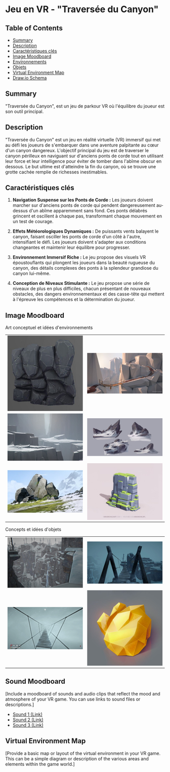 # Jeu en VR - "Traversée du Canyon"

## Table of Contents

- [Summary](#summary)
- [Description](#description)
- [Caractéristiques clés](#Caractéristiques-clés)
- [Image Moodboard](#image-moodboard)
- [Environnements](#Environnements)
- [Objets](#Objets)
- [Virtual Environment Map](#virtual-environment-map)
- [Draw.io Schema](#drawio-schema)

## Summary


"Traversée du Canyon", est un jeu de parkour VR où l'équilibre du joueur est son outil principal.

## Description

"Traversée du Canyon" est un jeu en réalité virtuelle (VR) immersif qui met au défi les joueurs de s'embarquer dans une aventure palpitante au cœur d'un canyon dangereux. L'objectif principal du jeu est de traverser le canyon périlleux en naviguant sur d'anciens ponts de corde tout en utilisant leur force et leur intelligence pour éviter de tomber dans l'abîme obscur en dessous. Le but ultime est d'atteindre la fin du canyon, où se trouve une grotte cachée remplie de richesses inestimables.

## Caractéristiques clés

1. **Navigation Suspense sur les Ponts de Corde :** Les joueurs doivent marcher sur d'anciens ponts de corde qui pendent dangereusement au-dessus d'un abîme apparemment sans fond. Ces ponts délabrés grincent et oscillent à chaque pas, transformant chaque mouvement en un test de courage.

2. **Effets Météorologiques Dynamiques :** De puissants vents balayent le canyon, faisant osciller les ponts de corde d'un côté à l'autre, intensifiant le défi. Les joueurs doivent s'adapter aux conditions changeantes et maintenir leur équilibre pour progresser.

3. **Environnement Immersif Riche :** Le jeu propose des visuels VR époustouflants qui plongent les joueurs dans la beauté rugueuse du canyon, des détails complexes des ponts à la splendeur grandiose du canyon lui-même.

4. **Conception de Niveaux Stimulante :** Le jeu propose une série de niveaux de plus en plus difficiles, chacun présentant de nouveaux obstacles, des dangers environnementaux et des casse-tête qui mettent à l'épreuve les compétences et la détermination du joueur.

## Image Moodboard

Art conceptuel et idées d'environnements

<table>
  <tr>
    <td><img src="Asset/enviroment-2.jpg" alt="Image 1" ></td>
    <td><img src="Asset/enviroment-4.jpg" alt="Image 2" ></td>
  </tr>
    
  <tr>
    <td><img src="Asset/enviroment-5.jpg" alt="Image 3" ></td>
    <td><img src="Asset/enviroment-6.jpg" alt="Image 4" ></td>
  </tr>
    
  <tr>
    <td><img src="Asset/enviroment-7.jpg" alt="Image 5" ></td>
    <td><img src="Asset/enviroment-1.jpg" alt="Image 6" ></td>
  </tr>
</table>

Concepts et idées d'objets

<table>
  <tr>
    <td><img src="Asset/Ash_Canyon-1.jpg" alt="Image 1" ></td>
    <td><img src="Asset/Ash_Canyon-2.webp" alt="Image 2" ></td>
  </tr>

  <tr>
    <td><img src="Asset/Ash_Canyon-3.webp" alt="Image 3" ></td>
    <td><img src="Asset/gold-1.jpg" alt="Image 4" ></td>
  </tr>
  </table>




## Sound Moodboard

[Include a moodboard of sounds and audio clips that reflect the mood and atmosphere of your VR game. You can use links to sound files or descriptions.]

- [Sound 1 (Link)](sound1.mp3)
- [Sound 2 (Link)](sound2.mp3)
- [Sound 3 (Link)](sound3.mp3)

## Virtual Environment Map

[Provide a basic map or layout of the virtual environment in your VR game. This can be a simple diagram or description of the various areas and elements within the game world.]
